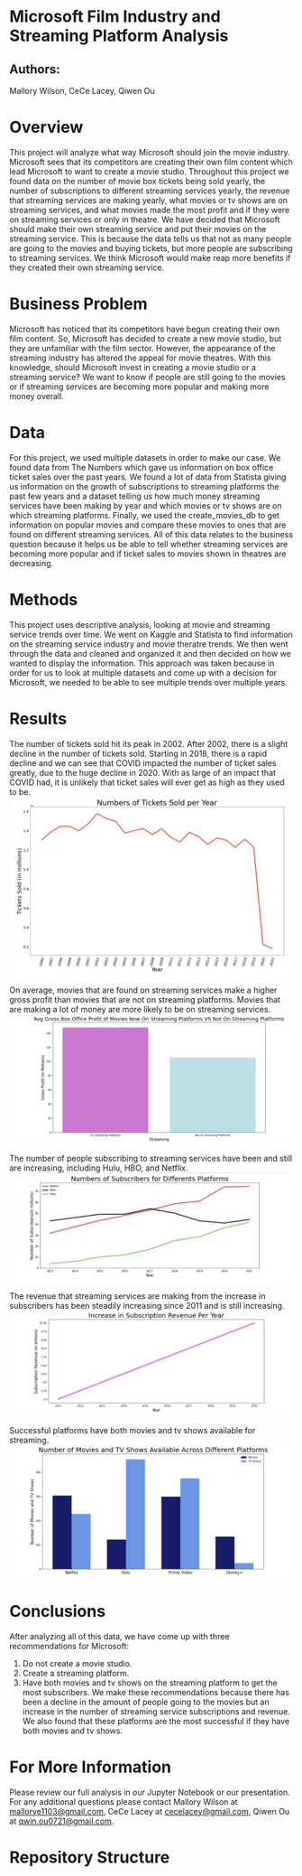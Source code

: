 # Microsoft Film Industry and Streaming Platform Analysis

## Authors:
Mallory Wilson, CeCe Lacey, Qiwen Ou

# Overview 

This project will analyze what way Microsoft should join the movie industry. Microsoft sees that its competitors are creating their own film content which lead Microsoft to want to create a movie studio. Throughout this project we found data on the number of movie box tickets being sold yearly, the number of subscriptions to different streaming services yearly, the revenue that streaming services are making yearly, what movies or tv shows are on streaming services, and what movies made the most profit and if they were on streaming services or only in theatre. We have decided that Microsoft should make their own streaming service and put their movies on the streaming service. This is because the data tells us that not as many people are going to the movies and buying tickets, but more people are subscribing to streaming services. We think Microsoft would make reap more benefits if they created their own streaming service.

# Business Problem

Microsoft has noticed that its competitors have begun creating their own film content. So, Microsoft has decided to create a new movie studio, but they are unfamiliar with the film sector. However, the appearance of the streaming industry has altered the appeal for movie theatres. With this knowledge, should Microsoft invest in creating a movie studio or a streaming service? We want to know if people are still going to the movies or if streaming services are becoming more popular and making more money overall.

# Data


For this project, we used multiple datasets in order to make our case. We found data from The Numbers which gave us information on box office ticket sales over the past years. We found a lot of data from Statista giving us information on the growth of subscriptions to streaming platforms the past few years and a dataset telling us how much money streaming services have been making by year and which movies or tv shows are on which streaming platforms. Finally, we used the create_movies_db to get information on popular movies and compare these movies to ones that are found on different streaming services. All of this data relates to the business question because it helps us be able to tell whether streaming services are becoming more popular and if ticket sales to movies shown in theatres are decreasing.

# Methods

This project uses descriptive analysis, looking at movie and streaming service trends over time. We went on Kaggle and Statista to find information on the streaming service industry and movie theratre trends. We then went through the data and cleaned and organized it and then decided on how we wanted to display the information. This approach was taken because in order for us to look at multiple datasets and come up with a decision for Microsoft, we needed to be able to see multiple trends over multiple years.

# Results

The number of tickets sold hit its peak in 2002. After 2002, there is a slight decline in the number of tickets sold. Starting in 2018, there is a rapid decline and we can see that COVID impacted the number of ticket sales greatly, due to the huge decline in 2020. With as large of an impact that COVID had, it is unlikely that ticket sales will ever get as high as they used to be.
![example](images/tickets_sold_year.png)


On average, movies that are found on streaming services make a higher gross profit than movies that are not on streaming platforms. Movies that are making a lot of money are more likely to be on streaming services.
![example](images/streaming_vs_not.png)

The number of people subscribing to streaming services have been and still are increasing, including Hulu, HBO, and Netflix.
![example](images/platform_subscribers.png)

The revenue that streaming services are making from the increase in subscribers has been steadily increasing since 2011 and is still increasing.
![example](images/subscription_revenue.png)

Successful platforms have both movies and tv shows available for streaming.
![example](images/moviesandtvshows.png)

# Conclusions
After analyzing all of this data, we have come up with three recommendations for Microsoft:

1. Do not create a movie studio.
2. Create a streaming platform.
3. Have both movies and tv shows on the streaming platform to get the most subscribers.
We make these recommendations because there has been a decline in the amount of people going to the movies but an increase in the number of streaming service subscriptions and revenue. We also found that these platforms are the most successful if they have both movies and tv shows.

# For More Information

Please review our full analysis in our Jupyter Notebook or our presentation. For any additional questions please contact Mallory Wilson at mallorye1103@gmail.com, CeCe Lacey at cecelacey@gmail.com, Qiwen Ou at qwin.ou0721@gmail.com.

# Repository Structure
